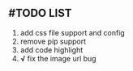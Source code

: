 #TODO LIST
---

1. add css file support and config
2. remove pip support
3. add code highlight
4. **√** fix the image url bug
